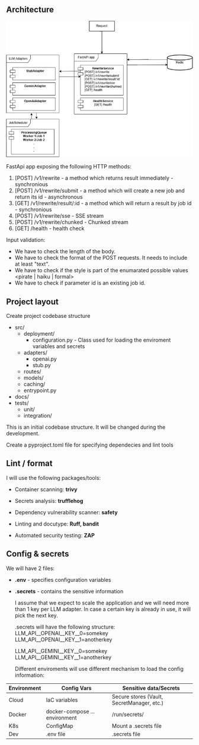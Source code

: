 
## Architecture

![alt text](https://github.com/torlakee/Camplight-RewriteForge-Service/blob/main/diagram.png)

FastApi app exposing the following HTTP methods:

1. [POST] /v1/rewrite - a method which returns result immediately - synchronious
2. [POST] /v1/rewrite/submit - a method which will create a new job and return its id - asynchronous
3. [GET] /v1/rewrite/result/:id - a method which will return a result by job id - synchronious
4. [POST] /v1/rewrite/sse - SSE stream
5. [POST] /v1/rewrite/chunked - Chunked stream
6. [GET] /health - health check


Input validation:
* We have to check the length of the body.
* We have to check the format of the POST requests. It needs to include at least "text".
* We have to check if the style is part of the enumarated possible values <pirate | haiku | formal>
* We have to check if parameter id is an existing job id.
 

## Project layout
 Create project codebase structure
* src/
  * deployment/
    * configuration.py - Class used for loading the enviroment variables and secrets
  * adapters/
    * openai.py
    * stub.py
  * routes/
  * models/
  * caching/
  * entrypoint.py
* docs/
* tests/
  * unit/
  * integration/

This is an initial codebase structure. It will be changed during the development. 

Create a pyproject.toml file for specifying dependecies and lint tools

## Lint / format
 I will use the following packages/tools:
* Container scanning: **trivy**
* Secrets analysis: **trufflehog**
* Dependency vulnerability scanner: **safety**
* Linting and docutype: **Ruff, bandit**

   
* Automated security testing: **ZAP**

## Config & secrets
  We will have 2 files:
  
* **.env** - specifies configuration variables
* **.secrets** - contains the sensitive information
   
  I assume that we expect to scale the application and we will need more than 1 key per LLM adapter. In case a certain key is already in use, it will pick the next key.
  
  .secrets will have the following structure:
  LLM_API__OPENAI__KEY__0=somekey
  LLM_API__OPENAI__KEY__1=anotherkey
  
  LLM_API__GEMINI__KEY__0=somekey
  LLM_API__GEMINI__KEY__1=anotherkey
  
  Different enviroments will use different mechanism to load the config information:
  
| Environment | Config Vars                    | Sensitive data/Secrets                     |
|-------------|--------------------------------|--------------------------------------------|
| Cloud       | IaC variables                  | Secure stores (Vault, SecretManager, etc.) |
| Docker      | docker-compose ... environment | /run/secrets/                              |
| K8s         | ConfigMap                      | Mount a .secrets file                      |
| Dev         | .env file                      | .secrets file                              |
